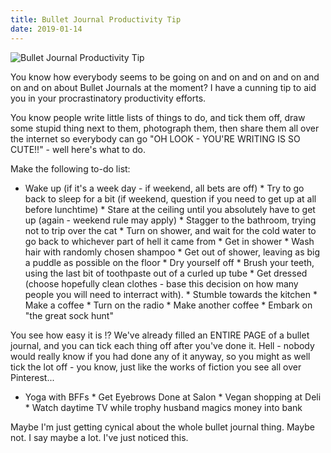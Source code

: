 ```yaml
---
title: Bullet Journal Productivity Tip
date: 2019-01-14
---
```


![Bullet Journal Productivity Tip](https://source.unsplash.com/cckf4TsHAuw/1600x900)

You know how everybody seems to be going on and on and on and on and on and on about Bullet Journals at the moment? I have a cunning tip to aid you in your procrastinatory productivity efforts.

You know people write little lists of things to do, and tick them off, draw some stupid thing next to them, photograph them, then share them all over the internet so everybody can go "OH LOOK - YOU'RE WRITING IS SO CUTE!!" - well here's what to do.

Make the following to-do list:

 * Wake up (if it's a week day - if weekend, all bets are off)  * Try to go back to sleep for a bit (if weekend, question if you need to get up    at all before lunchtime)  * Stare at the ceiling until you absolutely have to get up (again - weekend    rule may apply)  * Stagger to the bathroom, trying not to trip over the cat  * Turn on shower, and wait for the cold water to go back to whichever part of    hell it came from  * Get in shower  * Wash hair with randomly chosen shampoo  * Get out of shower, leaving as big a puddle as possible on the floor  * Dry yourself off  * Brush your teeth, using the last bit of toothpaste out of a curled up tube  * Get dressed (choose hopefully clean clothes - base this decision on how many    people you will need to interract with).  * Stumble towards the kitchen  * Make a coffee  * Turn on the radio  * Make another coffee  * Embark on "the great sock hunt"

You see how easy it is !? We've already filled an ENTIRE PAGE of a bullet journal, and you can tick each thing off after you've done it. Hell - nobody would really know if you had done any of it anyway, so you might as well tick the lot off - you know, just like the works of fiction you see all over Pinterest...

 * Yoga with BFFs  * Get Eyebrows Done at Salon  * Vegan shopping at Deli  * Watch daytime TV while trophy husband magics money into bank

Maybe I'm just getting cynical about the whole bullet journal thing. Maybe not. I say maybe a lot. I've just noticed this.